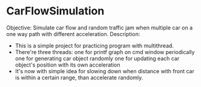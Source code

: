 # CarFlowSimulation
Objective: 
  Simulate car flow and random traffic jam when multiple car on a one way path with different acceleration.
Description: 
  * This is a simple project for practicing program with multithread.
  * There're three threads:
      one for printf graph on cmd window periodically
      one for generating car object randomly
      one for updating each car object's position with its own acceleration
  * It's now with simple idea for slowing down when distance with front car is within a certain range, than accelerate randomly.
  
